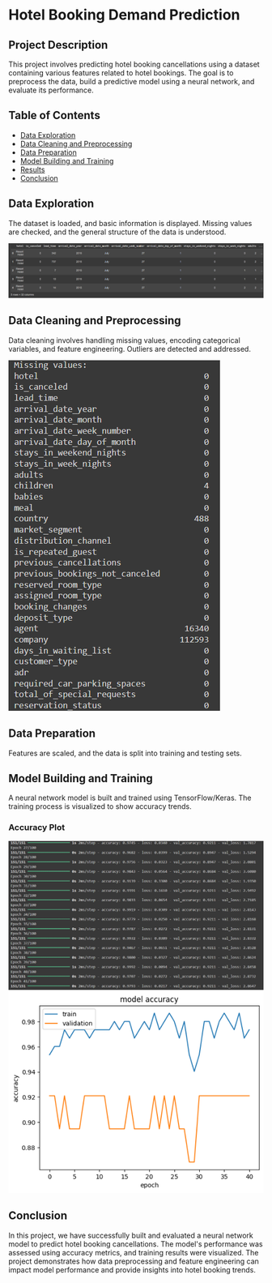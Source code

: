 # Hotel Booking Demand Prediction

## Project Description

This project involves predicting hotel booking cancellations using a dataset containing various features related to hotel bookings. The goal is to preprocess the data, build a predictive model using a neural network, and evaluate its performance.

## Table of Contents

- [Data Exploration](#data-exploration)
- [Data Cleaning and Preprocessing](#data-cleaning-and-preprocessing)
- [Data Preparation](#data-preparation)
- [Model Building and Training](#model-building-and-training)
- [Results](#results)
- [Conclusion](#conclusion)

## Data Exploration

The dataset is loaded, and basic information is displayed. Missing values are checked, and the general structure of the data is understood.

![Sample Data](images/sample.png)

## Data Cleaning and Preprocessing

Data cleaning involves handling missing values, encoding categorical variables, and feature engineering. Outliers are detected and addressed.

![Missing Values](images/missing.png)

## Data Preparation

Features are scaled, and the data is split into training and testing sets.

## Model Building and Training

A neural network model is built and trained using TensorFlow/Keras. The training process is visualized to show accuracy trends.

### Accuracy Plot

![Model Training](images/training.png)
![Model Accuracy](images/acc.png)

## Conclusion

In this project, we have successfully built and evaluated a neural network model to predict hotel booking cancellations. The model's performance was assessed using accuracy metrics, and training results were visualized. The project demonstrates how data preprocessing and feature engineering can impact model performance and provide insights into hotel booking trends.
